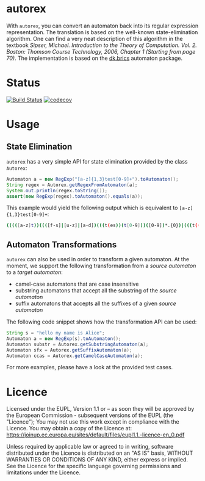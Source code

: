 # autorex
With `autorex`, you can convert an automaton back into its
regular expression representation. The translation is
based on the well-known state-elimination algorithm. One
can find a very neat description of this algorithm
in the textbook *Sipser, Michael. 
Introduction to the Theory of Computation. 
Vol. 2. Boston: Thomson Course Technology, 2006, Chapter
1 (Starting from page 70)*. The implementation is based on the
[dk.brics](http://www.brics.dk/automaton/) automaton package.

# Status
[![Build Status](https://travis-ci.org/julianthome/autorex.svg?branch=master)](https://travis-ci.org/julianthome/autorex.svg?branch=master)  [![codecov](https://codecov.io/gh/julianthome/autorex/branch/master/graph/badge.svg)](https://codecov.io/gh/julianthome/autorex)  


# Usage

## State Elimination

`autorex` has a very simple API for state elimination 
provided by the class `Autorex`:

```java
Automaton a = new RegExp("[a-z]{1,3}test[0-9]+").toAutomaton();
String regex = Autorex.getRegexFromAutomaton(a);
System.out.println(regex.toString());
assert(new RegExp(regex).toAutomaton().equals(a));
```
This example would yield the following output which is equivalent to 
`[a-z]{1,3}test[0-9]+`:

```bash
(((([a-z]t))((([f-s]|[u-z]|[a-d])(((t(es))(t[0-9]))([0-9])*.{0})|(((t(((t(es)|(es))|(es))(t[0-9]))|((((et)(es)|(es))|(es))(t[0-9])))|((((et)(es)|(es))|(es))(t[0-9])))([0-9])*.{0}))|(((t(((t(es)|(es))|(es))(t[0-9]))|((((et)(es)|(es))|(es))(t[0-9])))|((((et)(es)|(es))|(es))(t[0-9])))([0-9])*.{0}))|((((([a-z]([u-z]|[a-s]))([u-z]|[a-s])))(((t(es))(t[0-9]))([0-9])*.{0})|((((([a-z]([u-z]|[a-s]))t))(((t(es)|(es))|(es))(t[0-9])))([0-9])*.{0}))|((((([a-z]([u-z]|[a-s]))t))(((t(es)|(es))|(es))(t[0-9])))([0-9])*.{0})))|((((([a-z]([u-z]|[a-s]))([u-z]|[a-s])))(((t(es))(t[0-9]))([0-9])*.{0})|((((([a-z]([u-z]|[a-s]))t))(((t(es)|(es))|(es))(t[0-9])))([0-9])*.{0}))|((((([a-z]([u-z]|[a-s]))t))(((t(es)|(es))|(es))(t[0-9])))([0-9])*.{0})))
```

## Automaton Transformations

`autorex` can also be used in order to transform a given automaton. At
the moment, we support the following transformation from a *source automaton* to
a *target automaton*:

- camel-case automatons that are case insensitive
- substring automatons that accept all the substring of the *source automaton*
- suffix automatons that accepts all the suffixes of a given *source automaton*

The following code snippet shows how the transformation API can be used:

```java
String s = "hello my name is Alice";
Automaton a = new RegExp(s).toAutomaton();
Automaton substr = Autorex.getSubstringAutomaton(a);
Automaton sfx = Autorex.getSuffixAutomaton(a);
Automaton ccas = Autorex.getCamelCaseAutomaton(a);

```

For more examples, please have a look at the provided test cases.

# Licence
Licensed under the EUPL, Version 1.1 or – as soon they will be approved by the European Commission - subsequent versions of the EUPL (the "Licence"); You may not use this work except in compliance with the Licence. You may obtain a copy of the Licence at: https://joinup.ec.europa.eu/sites/default/files/eupl1.1.-licence-en_0.pdf

Unless required by applicable law or agreed to in writing, software distributed under the Licence is distributed on an "AS IS" basis, WITHOUT WARRANTIES OR CONDITIONS OF ANY KIND, either express or implied. See the Licence for the specific language governing permissions and limitations under the Licence.
